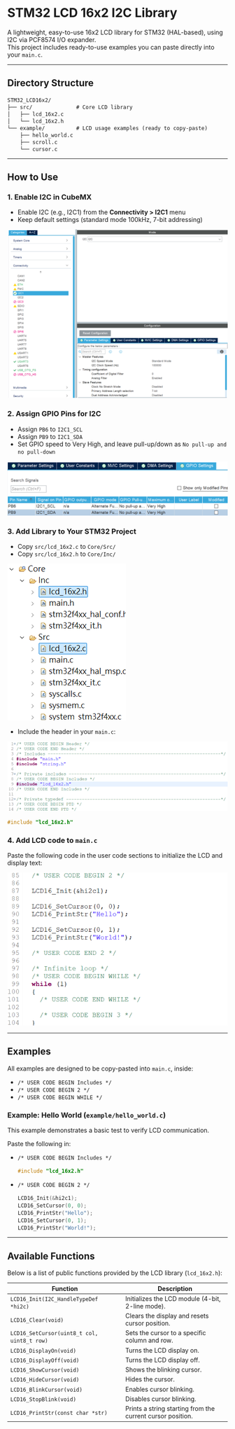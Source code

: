 # STM32 LCD 16x2 I2C Library

A lightweight, easy-to-use 16x2 LCD library for STM32 (HAL-based), using I2C via PCF8574 I/O expander.\
This project includes ready-to-use examples you can paste directly into your `main.c`.

---

## Directory Structure

```
STM32_LCD16x2/
├── src/              # Core LCD library
│   ├── lcd_16x2.c
│   └── lcd_16x2.h
└── example/          # LCD usage examples (ready to copy-paste)
    ├── hello_world.c
    ├── scroll.c
    └── cursor.c
```

---

## How to Use

### 1. Enable I2C in CubeMX

- Enable I2C (e.g., I2C1) from the **Connectivity > I2C1** menu
- Keep default settings (standard mode 100kHz, 7-bit addressing)

![Enable I2C in CubeMX](image/ioc.png)

### 2. Assign GPIO Pins for I2C

- Assign `PB6` to `I2C1_SCL`
- Assign `PB9` to `I2C1_SDA`
- Set GPIO speed to Very High, and leave pull-up/down as `No pull-up and no pull-down`

![GPIO Pin Settings](image/gpio.png)

### 3. Add Library to Your STM32 Project

- Copy `src/lcd_16x2.c` to `Core/Src/`
- Copy `src/lcd_16x2.h` to `Core/Inc/`

![Copy files](image/copy_file.png)
- Include the header in your `main.c`:

![Include header](image/includes.png)

  ```c
  #include "lcd_16x2.h"
  ```

### 4. Add LCD code to `main.c`

Paste the following code in the user code sections to initialize the LCD and display text:

![Main function usage](image/main.png)

---

## Examples

All examples are designed to be copy-pasted into `main.c`, inside:

- `/* USER CODE BEGIN Includes */`
- `/* USER CODE BEGIN 2 */`
- `/* USER CODE BEGIN WHILE */`

### Example: Hello World (`example/hello_world.c`)

This example demonstrates a basic test to verify LCD communication.

Paste the following in:
- `/* USER CODE BEGIN Includes */`
  ```c
  #include "lcd_16x2.h"
  ```
- `/* USER CODE BEGIN 2 */`
  ```c
  LCD16_Init(&hi2c1);
  LCD16_SetCursor(0, 0);
  LCD16_PrintStr("Hello");
  LCD16_SetCursor(0, 1);
  LCD16_PrintStr("World!");
  ```

---

## Available Functions

Below is a list of public functions provided by the LCD library (`lcd_16x2.h`):

| Function | Description |
|---------|-------------|
| `LCD16_Init(I2C_HandleTypeDef *hi2c)` | Initializes the LCD module (4-bit, 2-line mode). |
| `LCD16_Clear(void)` | Clears the display and resets cursor position. |
| `LCD16_SetCursor(uint8_t col, uint8_t row)` | Sets the cursor to a specific column and row. |
| `LCD16_DisplayOn(void)` | Turns the LCD display on. |
| `LCD16_DisplayOff(void)` | Turns the LCD display off. |
| `LCD16_ShowCursor(void)` | Shows the blinking cursor. |
| `LCD16_HideCursor(void)` | Hides the cursor. |
| `LCD16_BlinkCursor(void)` | Enables cursor blinking. |
| `LCD16_StopBlink(void)` | Disables cursor blinking. |
| `LCD16_PrintStr(const char *str)` | Prints a string starting from the current cursor position. |

